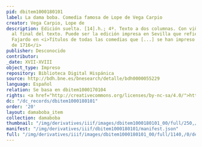 ```yaml
---
pid: dbitem1000180101
label: La dama boba. Comedia famosa de Lope de Vega Carpio
creator: Vega Carpio, Lope de
description: Edición suelta. [14].h.; 4º. Texto a dos columnas. Con viñeta xilográfica
  al final del texto. Puede ser la edición impresa en Sevilla que refiere Juan Isidro
  Fajardo en <i>Títulos de todas las comedias que [...] se han impreso hasta el año
  de 1716</i>
publisher: Desconocido
contributor:
_date: XVII-XVIII
object_type: Impreso
repository: Biblioteca Digital Hispánica
source: http://bdh.bne.es/bnesearch/detalle/bdh0000055229
language: Español
relation: Se basa en dbitem1000170104
rights: <a href="http://creativecommons.org/licenses/by-nc-sa/4.0/">http://creativecommons.org/licenses/by-nc-sa/4.0/</a>
dc: "/dc_records/dbitem1000180101"
order: '20'
layout: damaboba_item
collection: damaboba
thumbnail: "/img/derivatives/iiif/images/dbitem1000180101_00/full/250,/0/default.jpg"
manifest: "/img/derivatives/iiif/dbitem1000180101/manifest.json"
full: "/img/derivatives/iiif/images/dbitem1000180101_00/full/1140,/0/default.jpg"
---
```


